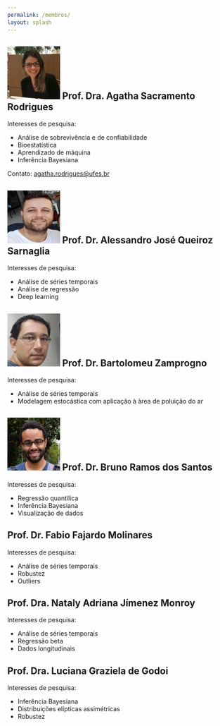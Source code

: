 ```yaml
---
permalink: /membros/
layout: splash
---
```


## ![](agatha.png) Prof. Dra. Agatha Sacramento Rodrigues

Interesses de pesquisa:
* Análise de sobrevivência e de confiabilidade
* Bioestatística
* Aprendizado de máquina
* Inferência Bayesiana

Contato: agatha.rodrigues@ufes.br

## ![](alessandro.png) Prof. Dr. Alessandro José Queiroz Sarnaglia

Interesses de pesquisa:
* Análise de séries temporais
* Análise de regressão 
* Deep learning

## ![](bart.png) Prof. Dr. Bartolomeu Zamprogno

Interesses de pesquisa:
* Análise de séries temporais
* Modelagem estocástica com aplicação à àrea de poluição do ar

## ![](bruno.png) Prof. Dr. Bruno Ramos dos Santos

Interesses de pesquisa:
* Regressão quantílica
* Inferência Bayesiana
* Visualização de dados


## Prof. Dr. Fabio Fajardo Molinares

Interesses de pesquisa:
* Análise de séries temporais
* Robustez
* Outliers


## Prof. Dra. Nataly Adriana Jímenez Monroy

Interesses de pesquisa:
* Análise de séries temporais
* Regressão beta
* Dados longitudinais


## Prof. Dra. Luciana Graziela de Godoi

Interesses de pesquisa:
* Inferência Bayesiana
* Distribuições elípticas assimétricas
* Robustez

